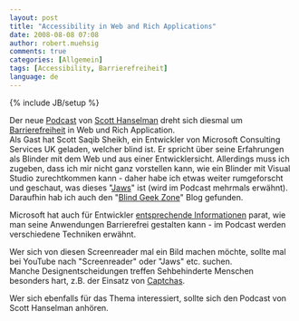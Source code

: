 ```yaml
---
layout: post
title: "Accessibility in Web and Rich Applications"
date: 2008-08-08 07:08
author: robert.muehsig
comments: true
categories: [Allgemein]
tags: [Accessibility, Barrierefreiheit]
language: de
---
```

{% include JB/setup %}
<p>Der neue <a href="http://hanselminutes.com/default.aspx?showID=143">Podcast</a> von <a href="http://www.hanselman.com/">Scott Hanselman</a> dreht sich diesmal um <a href="http://de.wikipedia.org/wiki/Barrierefreiheit">Barrierefreiheit</a> in Web und Rich Application. <br>Als Gast hat Scott Saqib Sheikh, ein Entwickler von Microsoft Consulting Services UK geladen, welcher blind ist. Er spricht über seine Erfahrungen als Blinder mit dem Web und aus einer Entwicklersicht. Allerdings muss ich zugeben, dass ich mir nicht ganz vorstellen kann, wie ein Blinder mit Visual Studio zurechtkommen kann - daher habe ich etwas weiter rumgeforscht und geschaut, was dieses "<a href="http://de.wikipedia.org/wiki/JAWS">Jaws</a>" ist (wird im Podcast mehrmals erwähnt). <br>Daraufhin hab ich auch den "<a href="http://blind-geek-zone.blogspot.com/">Blind Geek Zone</a>" Blog gefunden. </p> <p>Microsoft hat auch für Entwickler <a href="http://www.microsoft.com/enable/developer.aspx">entsprechende Informationen</a> parat, wie man seine Anwendungen Barrierefrei gestalten kann - im Podcast werden verschiedene Techniken erwähnt.</p> <p>Wer sich von diesen Screenreader mal ein Bild machen möchte, sollte mal bei YouTube nach "Screenreader" oder "Jaws" etc. suchen. <br>Manche Designentscheidungen treffen Sehbehinderte Menschen besonders hart, z.B. der Einsatz von <a href="http://www.youtube.com/watch?v=4jrgMlufa7w&amp;feature=related">Captchas</a>.</p> <p>Wer sich ebenfalls für das Thema interessiert, sollte sich den Podcast von Scott Hanselman anhören.</p>
